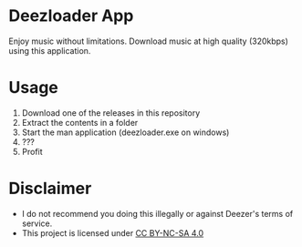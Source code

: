 # Deezloader App
Enjoy music without limitations. Download music at high quality (320kbps) using this application.

# Usage
1. Download one of the releases in this repository
2. Extract the contents in a folder
3. Start the man application (deezloader.exe on windows)
4. ???
5. Profit

# Disclaimer
* I do not recommend you doing this illegally or against Deezer's terms of service.
* This project is licensed under [CC BY-NC-SA 4.0](https://creativecommons.org/licenses/by-nc-sa/4.0/)
